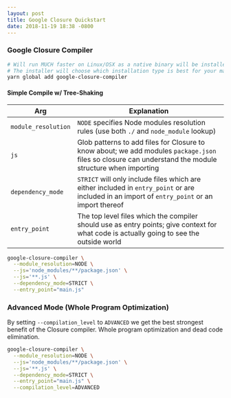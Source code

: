 ```yaml
---
layout: post
title: Google Closure Quickstart
date: 2018-11-19 18:38 -0800
---
```


### Google Closure Compiler

```bash
# Will run MUCH faster on Linux/OSX as a native binary will be installed by default.
# The installer will choose which installation type is best for your machine (native, JS, Java)
yarn global add google-closure-compiler
```

#### Simple Compile w/ Tree-Shaking

| Arg                 | Explanation                                                                                                                                             |
| ------------------- | ------------------------------------------------------------------------------------------------------------------------------------------------------- |
| `module_resolution` | `NODE` specifies Node modules resolution rules (use both `./` and `node_module` lookup)                                                                 |
| `js`                | Glob patterns to add files for Closure to know about; we add modules `package.json` files so closure can understand the module structure when importing |
| `dependency_mode`   | `STRICT` will only include files which are either included in `entry_point` or are included in an import of `entry_point` or an import thereof          |
| `entry_point`       | The top level files which the compiler should use as entry points; give context for what code is actually going to see the outside world                |

```bash
google-closure-compiler \
  --module_resolution=NODE \
  --js='node_modules/**/package.json' \
  --js='**.js' \
  --dependency_mode=STRICT \
  --entry_point="main.js"
```

### Advanced Mode (Whole Program Optimization)

By setting `--compilation_level` to `ADVANCED` we get the best strongest benefit of the Closure compiler. Whole program optimization
and dead code elimination.

```bash
google-closure-compiler \
  --module_resolution=NODE \
  --js='node_modules/**/package.json' \
  --js='**.js' \
  --dependency_mode=STRICT \
  --entry_point="main.js" \
  --compilation_level=ADVANCED
```
